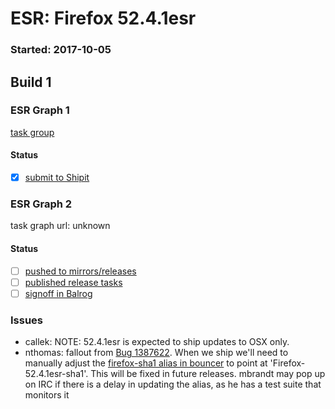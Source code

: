 # ESR: Firefox 52.4.1esr

### Started: 2017-10-05

## Build 1

### ESR Graph 1
[task group](https://tools.taskcluster.net/push-inspector/#/P4Vnq0GxS_qqUBw5kIz8nQ)

#### Status
- [x] [submit to Shipit](https://wiki.mozilla.org/Release:Release_Automation_on_Mercurial:Starting_a_Release#Submit_to_Ship_It)

### ESR Graph 2
task graph url: unknown

#### Status
- [ ] [pushed to mirrors/releases](../how-tos/relpro.md#2-push-to-releases-dir-mirrors)
- [ ] [published release tasks](../how-tos/relpro.md#4-publish-release)
- [ ] [signoff in Balrog](../how-tos/relpro.md#3-signoffs)

### Issues
- callek: NOTE: 52.4.1esr is expected to ship updates to OSX only.
- nthomas: fallout from [Bug 1387622](https://bugzil.la/1387622). When we ship we'll need to manually adjust the [firefox-sha1 alias in bouncer](https://bounceradmin.mozilla.com/admin/mirror/productalias/12/) to point at 'Firefox-52.4.1esr-sha1'. This will be fixed in future releases. mbrandt may pop up on IRC if there is a delay in updating the alias, as he has a test suite that monitors it
